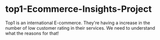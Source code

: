 # top1-Ecommerce-Insights-Project
Top1 is an international E-commerce. They're having a increase in the number of low customer rating in their services. We need to understand what the reasons for that!
